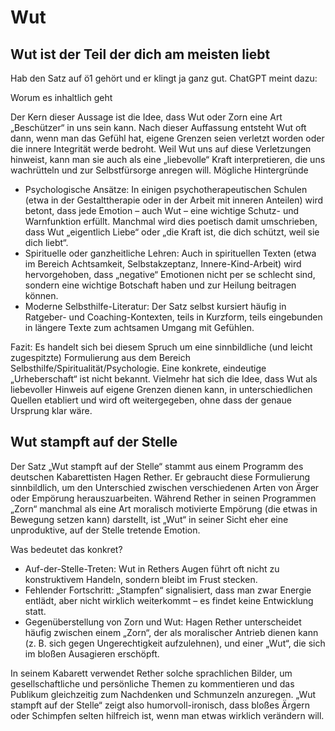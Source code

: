 # Wut

## Wut ist der Teil der dich am meisten liebt

Hab den Satz auf ö1 gehört und er klingt ja ganz gut. ChatGPT meint dazu:

Worum es inhaltlich geht

Der Kern dieser Aussage ist die Idee, dass Wut oder Zorn eine Art „Beschützer“ in uns sein kann.
Nach dieser Auffassung entsteht Wut oft dann, wenn man das Gefühl hat, eigene Grenzen seien verletzt worden oder die innere Integrität werde bedroht.
Weil Wut uns auf diese Verletzungen hinweist, kann man sie auch als eine „liebevolle“ Kraft interpretieren, die uns wachrütteln und zur Selbstfürsorge anregen will.
Mögliche Hintergründe

- Psychologische Ansätze: In einigen psychotherapeutischen Schulen (etwa in der Gestalttherapie oder in der Arbeit mit inneren Anteilen) wird betont, dass jede Emotion – auch Wut – eine wichtige Schutz- und Warnfunktion erfüllt. Manchmal wird dies poetisch damit umschrieben, dass Wut „eigentlich Liebe“ oder „die Kraft ist, die dich schützt, weil sie dich liebt“.
- Spirituelle oder ganzheitliche Lehren: Auch in spirituellen Texten (etwa im Bereich Achtsamkeit, Selbstakzeptanz, Innere-Kind-Arbeit) wird hervorgehoben, dass „negative“ Emotionen nicht per se schlecht sind, sondern eine wichtige Botschaft haben und zur Heilung beitragen können.
- Moderne Selbsthilfe-Literatur: Der Satz selbst kursiert häufig in Ratgeber- und Coaching-Kontexten, teils in Kurzform, teils eingebunden in längere Texte zum achtsamen Umgang mit Gefühlen.

Fazit:
Es handelt sich bei diesem Spruch um eine sinnbildliche (und leicht zugespitzte) Formulierung aus dem Bereich Selbsthilfe/Spiritualität/Psychologie. Eine konkrete, eindeutige „Urheberschaft“ ist nicht bekannt. Vielmehr hat sich die Idee, dass Wut als liebevoller Hinweis auf eigene Grenzen dienen kann, in unterschiedlichen Quellen etabliert und wird oft weitergegeben, ohne dass der genaue Ursprung klar wäre.

## Wut stampft auf der Stelle 

Der Satz „Wut stampft auf der Stelle“ stammt aus einem Programm des deutschen Kabarettisten Hagen Rether. Er gebraucht diese Formulierung sinnbildlich, um den Unterschied zwischen verschiedenen Arten von Ärger oder Empörung herauszuarbeiten. Während Rether in seinen Programmen „Zorn“ manchmal als eine Art moralisch motivierte Empörung (die etwas in Bewegung setzen kann) darstellt, ist „Wut“ in seiner Sicht eher eine unproduktive, auf der Stelle tretende Emotion.

Was bedeutet das konkret?

- Auf-der-Stelle-Treten: Wut in Rethers Augen führt oft nicht zu konstruktivem Handeln, sondern bleibt im Frust stecken.
- Fehlender Fortschritt: „Stampfen“ signalisiert, dass man zwar Energie entlädt, aber nicht wirklich weiterkommt – es findet keine Entwicklung statt.
- Gegenüberstellung von Zorn und Wut: Hagen Rether unterscheidet häufig zwischen einem „Zorn“, der als moralischer Antrieb dienen kann (z. B. sich gegen Ungerechtigkeit aufzulehnen), und einer „Wut“, die sich im bloßen Ausagieren erschöpft.

In seinem Kabarett verwendet Rether solche sprachlichen Bilder, um gesellschaftliche und persönliche Themen zu kommentieren und das Publikum gleichzeitig zum Nachdenken und Schmunzeln anzuregen. „Wut stampft auf der Stelle“ zeigt also humorvoll-ironisch, dass bloßes Ärgern oder Schimpfen selten hilfreich ist, wenn man etwas wirklich verändern will.